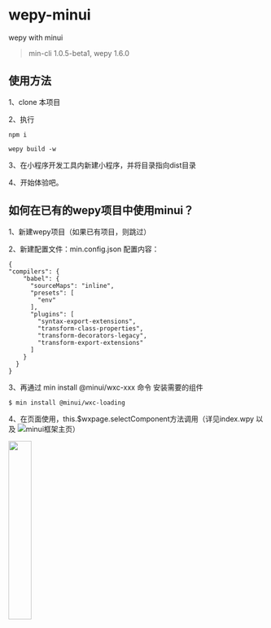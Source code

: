 # wepy-minui
wepy with minui

> min-cli 1.0.5-beta1, wepy 1.6.0

## 使用方法

1、clone 本项目

2、执行

```
npm i

wepy build -w
```

3、在小程序开发工具内新建小程序，并将目录指向dist目录

4、开始体验吧。


## 如何在已有的wepy项目中使用minui？

1、新建wepy项目（如果已有项目，则跳过）

2、新建配置文件：min.config.json
配置内容：
```
{
"compilers": {
    "babel": {
      "sourceMaps": "inline",
      "presets": [
        "env"
      ],
      "plugins": [
        "syntax-export-extensions",
        "transform-class-properties",
        "transform-decorators-legacy",
        "transform-export-extensions"
      ]
    }
  }
}
```

3、再通过 min install @minui/wxc-xxx 命令 安装需要的组件

```
$ min install @minui/wxc-loading
```

4、在页面使用，this.$wxpage.selectComponent方法调用（详见index.wpy 以及 ![minui框架主页](https://github.com/meili/minui)）

<img src="https://ws3.sinaimg.cn/large/006tKfTcgy1fm6xmveiqmj30k00zo76h.jpg" width="30%" height="30%">
